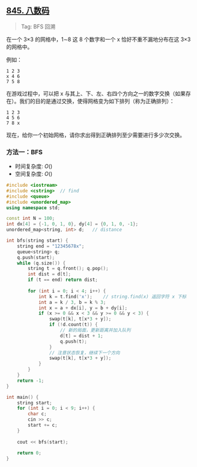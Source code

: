 ## [845. 八数码](https://www.acwing.com/problem/content/description/847/)

> Tag: BFS 回溯

在一个 3×3 的网格中，1∼8 这 8 个数字和一个 x 恰好不重不漏地分布在这 3×3 的网格中。

例如：
```
1 2 3
x 4 6
7 5 8
```

在游戏过程中，可以把 x 与其上、下、左、右四个方向之一的数字交换（如果存在）。我们的目的是通过交换，使得网格变为如下排列（称为正确排列）：

```
1 2 3
4 5 6
7 8 x
```

现在，给你一个初始网格，请你求出得到正确排列至少需要进行多少次交换。

### 方法一：BFS
* 时间复杂度: ${O()}$
* 空间复杂度: ${O()}$
```cpp
#include <iostream>
#include <cstring>  // find
#include <queue>
#include <unordered_map>
using namespace std;

const int N = 100;
int dx[4] = {-1, 0, 1, 0}, dy[4] = {0, 1, 0, -1};
unordered_map<string, int> d;   // distance

int bfs(string start) {
    string end = "12345678x";
    queue<string> q;
    q.push(start);
    while (q.size()) {
        string t = q.front(); q.pop();
        int dist = d[t];
        if (t == end) return dist;
        
        for (int i = 0; i < 4; i++) {
            int k = t.find('x');    // string.find(x) 返回字符 x 下标
            int a = k / 3, b = k % 3;
            int x = a + dx[i], y = b + dy[i];
            if (x >= 0 && x < 3 && y >= 0 && y < 3) {
                swap(t[k], t[x*3 + y]);
                if (!d.count(t)) {
                    // 新的局面，更新距离并加入队列
                    d[t] = dist + 1;
                    q.push(t);
                }
                // 注意状态恢复，继续下一个方向
                swap(t[k], t[x*3 + y]);
            }
        }
    }
    return -1;
}

int main() {
    string start;
    for (int i = 0; i < 9; i++) {
        char c;
        cin >> c;
        start += c;
    }
    
    cout << bfs(start);
    
    return 0;
}
```